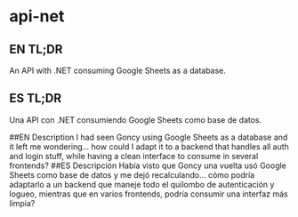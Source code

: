 # api-net
## EN TL;DR
An API with .NET consuming Google Sheets as a database.
## ES TL;DR
Una API con .NET consumiendo Google Sheets como base de datos.

##EN Description
I had seen Goncy using Google Sheets as a database and it left me wondering... how could I adapt it to a backend that handles all auth and login stuff, while having a clean interface to consume in several frontends?
##ES Descripción
Había visto que Goncy una vuelta usó Google Sheets como base de datos y me dejó recalculando... cómo podría adaptarlo a un backend que maneje todo el quilombo de autenticación y logueo, mientras que en varios frontends, podría consumir una interfaz más limpia?

